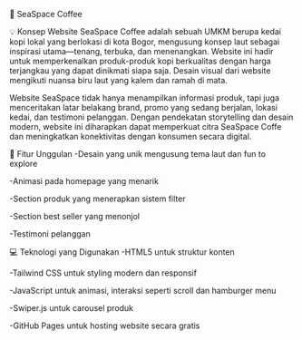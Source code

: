 🌊 SeaSpace Coffee

💡 Konsep Website
SeaSpace Coffee adalah sebuah UMKM berupa kedai kopi lokal yang berlokasi di kota Bogor, mengusung konsep laut sebagai inspirasi utama—tenang, terbuka, dan menenangkan. Website ini hadir untuk memperkenalkan produk-produk kopi berkualitas dengan harga terjangkau yang dapat dinikmati siapa saja. Desain visual dari website mengikuti nuansa biru laut yang kalem dan ramah di mata.

Website SeaSpace tidak hanya menampilkan informasi produk, tapi juga menceritakan latar belakang brand, promo yang sedang berjalan, lokasi kedai, dan testimoni pelanggan. Dengan pendekatan storytelling dan desain modern, website ini diharapkan dapat memperkuat citra SeaSpace Coffe dan meningkatkan konektivitas dengan konsumen secara digital.

🌟 Fitur Unggulan
-Desain yang unik mengusung tema laut dan fun to explore

-Animasi pada homepage yang menarik

-Section produk yang menerapkan sistem filter
  
-Section best seller yang menonjol

-Testimoni pelanggan

💻 Teknologi yang Digunakan
-HTML5 untuk struktur konten

-Tailwind CSS untuk styling modern dan responsif

-JavaScript untuk animasi, interaksi seperti scroll dan hamburger menu

-Swiper.js untuk carousel produk

-GitHub Pages untuk hosting website secara gratis

